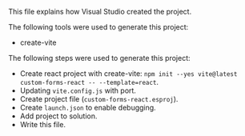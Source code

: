 This file explains how Visual Studio created the project.

The following tools were used to generate this project:
- create-vite

The following steps were used to generate this project:
- Create react project with create-vite: `npm init --yes vite@latest custom-forms-react -- --template=react`.
- Updating `vite.config.js` with port.
- Create project file (`custom-forms-react.esproj`).
- Create `launch.json` to enable debugging.
- Add project to solution.
- Write this file.
